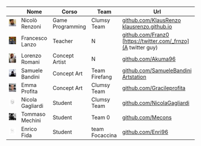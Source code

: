 ﻿|   | Nome | Corso | Team | Url |
|---|---|---|---|---|
|![](./NicoloRenzoni/profile_lr.jpg) | Nicolò Renzoni | Game Programming | Clumsy Team | [github.com/KlausRenzo](https://github.com/KlausRenzo)<br>[klausrenzo.github.io](https://klausrenzo.github.io)
|![](./Francesco_Lanzo/finalspace-hue-profile.png) | Francesco Lanzo | Teacher | N | [github.com/Franz0](https://github.com/Franz0)<br>[https://twitter.com/_frnzo](A twitter guy)
|![](./Lorenzo_Romani/Photo.jpg) | Lorenzo Romani | Concept Artist | N | [github.com/Akuma96](https://github.com/Akuma96)|
|![](./Samuele_Bandini/samuelebandini-pic.jpg) | Samuele Bandini | Concept Art | Team Firefang | [github.com/SamueleBandini](https://github.com/SamueleBandini)<br>[Artstation](https://www.artstation.com/samuelebandini)|
|![](./Emma_Profita/Profile_Picture.jpg) | Emma Profita | Concept Art | Clumsy Team | [github.com/Gracileprofita](https://github.com/Gracileprofita)|
|![](./Nicola_Gagliardi/N_G_Profilepic.jpg) | Nicola Gagliardi | Student | Clumsy Team | [github.com/NicolaGagliardi](https://github.com/NicolaGagliardi)|
|![](./Tommaso_Mechini/tommy.jpg) | Tommaso Mechini | Student | Team 0 | [github.com/Mecons](https://github.com/Mecons)|
|![](./Enrico_Fida/iooooooo.png) | Enrico Fida | Student | team Focaccina| [github.com/Enri96](https://github.com/Enri96)
